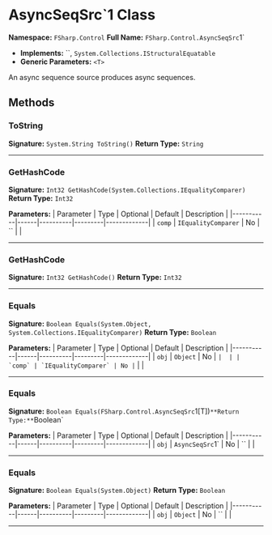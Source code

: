 # AsyncSeqSrc`1 Class

**Namespace:** `FSharp.Control`
**Full Name:** `FSharp.Control.AsyncSeqSrc`1`
- **Implements:** ``, `System.Collections.IStructuralEquatable`
- **Generic Parameters:** `<T>`

An async sequence source produces async sequences.

## Methods

### ToString

**Signature:** `System.String ToString()`
**Return Type:** `String`

---

### GetHashCode

**Signature:** `Int32 GetHashCode(System.Collections.IEqualityComparer)`
**Return Type:** `Int32`

**Parameters:**
| Parameter | Type | Optional | Default | Description |
|-----------|------|----------|---------|-------------|
| `comp` | `IEqualityComparer` | No | `` |  |

---

### GetHashCode

**Signature:** `Int32 GetHashCode()`
**Return Type:** `Int32`

---

### Equals

**Signature:** `Boolean Equals(System.Object, System.Collections.IEqualityComparer)`
**Return Type:** `Boolean`

**Parameters:**
| Parameter | Type | Optional | Default | Description |
|-----------|------|----------|---------|-------------|
| `obj` | `Object` | No | `` |  |
| `comp` | `IEqualityComparer` | No | `` |  |

---

### Equals

**Signature:** `Boolean Equals(FSharp.Control.AsyncSeqSrc`1[T])`
**Return Type:** `Boolean`

**Parameters:**
| Parameter | Type | Optional | Default | Description |
|-----------|------|----------|---------|-------------|
| `obj` | `AsyncSeqSrc`1` | No | `` |  |

---

### Equals

**Signature:** `Boolean Equals(System.Object)`
**Return Type:** `Boolean`

**Parameters:**
| Parameter | Type | Optional | Default | Description |
|-----------|------|----------|---------|-------------|
| `obj` | `Object` | No | `` |  |

---
